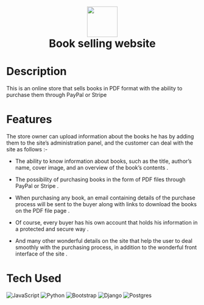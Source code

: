 <div align="center">
      <h1> <img src="Hesham" width="80px"><br/>Book selling website</h1>
     </div>


# Description
This is an online store that sells books in PDF format with the ability to purchase them through PayPal or Stripe

# Features
The store owner can upload information about the books he has by adding them to the site’s administration panel, and the customer can deal with the site as follows :-

 - The ability to know information about books, such as the title, author’s name, cover image, and an overview of the book’s contents .

 - The possibility of purchasing books in the form of PDF files through PayPal or Stripe .

 - When purchasing any book, an email containing details of the purchase process will be sent to the buyer along with links to download the books on the PDF file page .

 - Of course, every buyer has his own account that holds his information in a protected and secure way .

- And many other wonderful details on the site that help the user to deal smoothly with the purchasing process, in addition to the wonderful front interface of the site .

# Tech Used
 ![JavaScript](https://img.shields.io/badge/javascript-%23323330.svg?style=for-the-badge&logo=javascript&logoColor=%23F7DF1E) ![Python](https://img.shields.io/badge/python-3670A0?style=for-the-badge&logo=python&logoColor=ffdd54) ![Bootstrap](https://img.shields.io/badge/bootstrap-%23563D7C.svg?style=for-the-badge&logo=bootstrap&logoColor=white) ![Django](https://img.shields.io/badge/django-%23092E20.svg?style=for-the-badge&logo=django&logoColor=white) ![Postgres](https://img.shields.io/badge/postgres-%23316192.svg?style=for-the-badge&logo=postgresql&logoColor=white)
      
    
